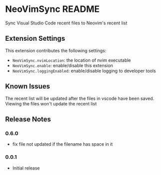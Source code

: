 # NeoVimSync README

Sync Visual Studio Code recent files to Neovim's recent list

## Extension Settings

This extension contributes the following settings:

* `NeoVimSync.nvimLocation`: the location of nvim executable
* `NeoVimSync.enable`: enable/disable this extension
* `NeoVimSync.loggingEnabled`: enable/disable logging to developer tools

## Known Issues
The recent list will be updated after the files in vscode have been saved. Viewing the files won't update the recent list

## Release Notes


### 0.6.0
- fix file not updated if the filename has space in it

### 0.0.1
- Initial release

